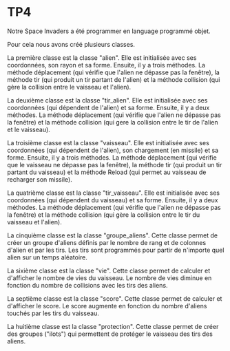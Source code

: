 # TP4

Notre Space Invaders a été programmer en language programmé objet.

Pour cela nous avons créé plusieurs classes.

La première classe est la classe "alien". Elle est initialisée avec ses coordonnées, son rayon et sa forme. Ensuite, il y a trois méthodes.
La méthode déplacement (qui vérifie que l'alien ne dépasse pas la fenêtre), la méthode tir (qui produit un tir partant de l'alien) et la méthode collision (qui gère la collision entre le vaisseau et l'alien).

La deuxième classe est la classe "tir_alien". Elle est initialisée avec ses coordonnées (qui dépendent de l'alien) et sa forme. Ensuite, il y a deux méthodes.
La méthode déplacement (qui vérifie que l'alien ne dépasse pas la fenêtre) et la méthode collision (qui gere la collision entre le tir de l'alien et le vaisseau).

La troisième classe est la classe "vaisseau". Elle est initialisée avec ses coordonnées (qui dépendent de l'alien), son chargement (en missile) et sa forme. Ensuite, il y a trois méthodes.
La méthode déplacement (qui vérifie que le vaisseau ne dépasse pas la fenêtre), la méthode tir (qui produit un tir partant du vaisseau) et la méthode Reload (qui permet au vaisseau de recharger son missile).

La quatrième classe est la classe "tir_vaisseau". Elle est initialisée avec ses coordonnées (qui dépendent du vaisseau) et sa forme. Ensuite, il y a deux méthodes.
La méthode déplacement (qui vérifie que l'alien ne dépasse pas la fenêtre) et la méthode collision (qui gère la collision entre le tir du vaisseau et l'alien).

La cinquième classe est la classe "groupe_aliens". Cette classe permet de créer un groupe d'aliens définis par le nombre de rang et de colonnes d'alien et par les tirs. Les tirs sont programmés pour partir de n'importe quel alien sur un temps aléatoire.

La sixième classe est la classe "vie". Cette classe permet de calculer et d'afficher le nombre de vies du vaisseau. Le nombre de vies diminue en fonction du nombre de collisions avec les tirs des aliens.

La septième classe est la classe "score". Cette classe permet de calculer et d'afficher le score. Le score augmente en fonction du nombre d'aliens touchés par les tirs du vaisseau.

La huitième classe est la classe "protection". Cette classe permet de créer des groupes ("ilots") qui permettent de protéger le vaisseau des tirs des aliens.                            

